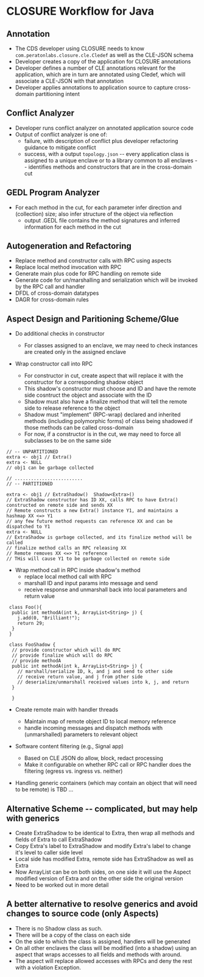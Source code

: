 # CLOSURE Workflow for Java

## Annotation

* The CDS developer using CLOSURE needs to know `com.peratonlabs.closure.cle.Cledef` as well as the CLE-JSON schema
* Developer creates a copy of the application for CLOSURE annotations
* Developer defines a number of CLE annotations relevant for the application, which are in turn are annotated using Cledef, which will associate a CLE-JSON with that annotation
* Developer applies annotations to application source to capture cross-domain partitioning intent

## Conflict Analyzer

* Developer runs conflict analyzer on annotated application source code
* Output of conflict analyzer is one of:
  - failure, with description of conflict plus developer refactoring guidance to mitigate conflict
  - success, with a output `topology.json`
     -- every application class is assigned to a unique enclave or to a library common to all enclaves
     -- identifies methods and constructors that are in the cross-domain cut

## GEDL Program Analyzer

* For each method in the cut, for each parameter infer direction and (collection) size; also infer structure of the object via reflection
  - output .GEDL file contains the method signatures and inferred information for each method in the cut
 
## Autogeneration and Refactoring

* Replace method and constructor calls with RPC using aspects
* Replace local method invocation with RPC
* Generate main plus code for RPC handling on remote side
* Generate code for un/marshalling and serialization which will be invoked by the RPC call and handler
* DFDL of cross-domain datatypes
* DAGR for cross-domain rules

## Aspect Design and Paritioning Scheme/Glue

* Do additional checks in constructor
  - For classes assigned to an enclave, we may need to check instances are created only in the assigned enclave

* Wrap constructor call into RPC
  - For constructor in cut, create aspect that will replace it with the constructor for a corresponding shadow object
  - This shadow's constructor must choose and ID and have the remote side cosntruct the object and associate with the ID
  - Shadow must also have a finalize method that will tell the remote side to release reference to the object
  - Shadow must "implement" (RPC-wrap) declared and inherited methods (including polymorphic forms) of class being shadowed if those
    methods can be called cross-domain
  - For now, if a constructor is in the cut, we may need to force all subclasses to be on the same side

```
// -- UNPARTITIONED
extra <- obj1 // Extra()
extra <- NULL
// obj1 can be garbage collected

// .........................
// -- PARTITIONED

extra <- obj1 // ExtraShadow()  Shadow<Extra>()
// ExtraShadow constructor has ID XX, calls RPC to have Extra() constructed on remote side and sends XX
// Remote constructs a new Extra() instance Y1, and maintains a hashmap XX <=> Y1
// any few future method requests can reference XX and can be dispatched to Y1
extra <- NULL
// ExtraShadow is garbage collected, and its finalize method will be called
// finalize method calls an RPC releasing XX 
// Remote removes XX <=> Y1 reference
// THis will cause Y1 to be garbage collected on remote side
```
* Wrap method call in RPC inside shadow's method
  - replace local method call with RPC 
  - marshall ID and input params into message and send
  - receive response and unmarshall back into local parameters and return value

```
 class Foo(){
  public int methodA(int k, ArrayList<String> j) {
    j.add(0, "Brilliant!");
    return 29;
  }
 }

 class FooShadow {
  // provide constructor which will do RPC
  // provide finalize which will do RPC
  // provide methodA
  public int methodA(int k, ArrayList<String> j) {
    // marshall/serialize ID, k, and j and send to other side
    // receive return value, and j from pther side
    // deserialize/unmarshall received values into k, j, and return
  }
  
  }
```

* Create remote main with handler threads
  - Maintain map of remote object ID to local memory reference
  - handle incoming messages and dispatch methods with (unmarshalled) parameters to relevant object
 
* Software content filtering (e.g., Signal app)
  - Based on CLE JSON do allow, block, redact processing 
  - Make it configurable on whether RPC call or RPC handler does the filtering (egress vs. ingress vs. neither)

* Handling generic containers (which may contain an object that will need to be remote) is TBD ...


## Alternative Scheme -- complicated, but may help with generics

* Create ExtraShadow to be identical to Extra, then wrap all methods and fields of Extra to call ExtraShadow
* Copy Extra's label to ExtraShadow and modify Extra's label to change it's level to caller side level
* Local side has modified Extra, remote side has ExtraShadow as well as Extra
* Now ArrayList<Extra> can be on both sides, on one side it will use the Aspect modified version of Extra and on
 the other side the original version 
* Need to be worked out in more detail 
 
## A better alternative to resolve generics and avoid changes to source code (only Aspects)

* There is no Shadow class as such.
* There will be a copy of the class on each side
* On the side to which the class is assigned, handlers will be generated
* On all other enclaves the class will be modified (into a shadow) using an aspect that wraps accesses to all fields and methods with around.
* The aspect will replace allowed accesses with RPCs and deny the rest with a violation Exception.


